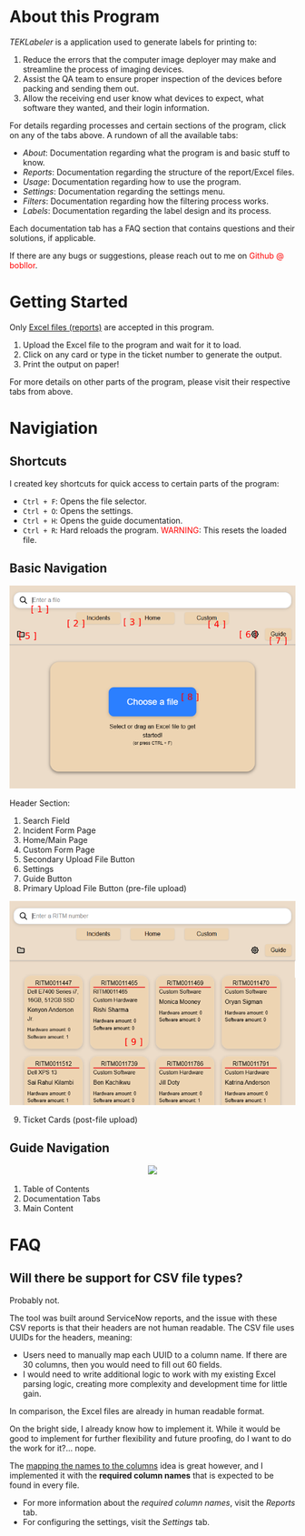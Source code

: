 # About this Program

*TEKLabeler* is a application used to generate labels for printing to:

1. Reduce the errors that the computer image deployer may make and streamline the process of imaging devices.
2. Assist the QA team to ensure proper inspection of the devices before packing and sending them out.
3. Allow the receiving end user know what devices to expect, what software they wanted, and their login information.

For details regarding processes and certain sections of the program, click on any of the tabs above. A rundown of all the available tabs:

- *About*: Documentation regarding what the program is and basic stuff to know.
- *Reports*: Documentation regarding the structure of the report/Excel files.
- *Usage*: Documentation regarding how to use the program.
- *Settings*: Documentation regarding the settings menu.
- *Filters*: Documentation regarding how the filtering process works.
- *Labels*: Documentation regarding the label design and its process.

Each documentation tab has a FAQ section that contains questions and their solutions, if applicable.

If there are any bugs or suggestions, please reach out to me on <font color="red">Github @ bobllor</font>.

# Getting Started

Only <u>Excel files (reports)</u> are accepted in this program.

1. Upload the Excel file to the program and wait for it to load.
2. Click on any card or type in the ticket number to generate the output.
3. Print the output on paper!

For more details on other parts of the program, please visit their respective tabs from above.

# Navigiation

## Shortcuts

I created key shortcuts for quick access to certain parts of the program:

- `Ctrl + F`: Opens the file selector.
- `Ctrl + O`: Opens the settings.
- `Ctrl + H`: Opens the guide documentation.
- `Ctrl + R`: Hard reloads the program. <font color="red">WARNING</font>: This resets the loaded file.

## Basic Navigation

<p align="center">
    <img src="/docs/about-images/basic-navigation-key.png" />
</p>

Header Section:
1. Search Field
2. Incident Form Page
3. Home/Main Page
4. Custom Form Page
5. Secondary Upload File Button
6. Settings
7. Guide Button
8. Primary Upload File Button (pre-file upload)

<p align="center">
    <img src="/docs/about-images/basic-navigation-two-key.png" />
</p>

9. Ticket Cards (post-file upload)

## Guide Navigation

<p align="center">
    <img src="/docs/about-images/guide-basics-key.png" />
</p>

1. Table of Contents
2. Documentation Tabs
3. Main Content

# FAQ

## Will there be support for CSV file types?

Probably not.

The tool was built around ServiceNow reports, and the issue with these CSV reports is that their headers are not human readable. The CSV file uses UUIDs for the headers, meaning:
- Users need to manually map each UUID to a column name. If there are 30 columns, then you would need to fill out 60 fields.
- I would need to write additional logic to work with my existing Excel parsing logic, creating more complexity and development time for little gain.

In comparison, the Excel files are already in human readable format.

On the bright side, I already know how to implement it. While it would be good to implement for further flexibility and future proofing, do I want to do the work for it?... nope.

The <u>mapping the names to the columns</u> idea is great however, and I implemented it with the **required column names** that is expected to be found in every file.
- For more information about the *required column names*, visit the *Reports* tab.
- For configuring the settings, visit the *Settings* tab.